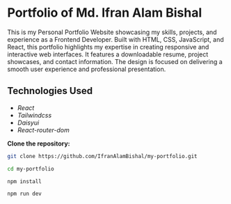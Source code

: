 # Portfolio of Md. Ifran Alam Bishal

This is my Personal Portfolio Website showcasing my skills, projects, and experience as a Frontend Developer. Built with HTML, CSS, JavaScript, and React, this portfolio highlights my expertise in creating responsive and interactive web interfaces. It features a downloadable resume, project showcases, and contact information. The design is focused on delivering a smooth user experience and professional presentation.

## Technologies Used

- *React*
- *Tailwindcss*
- *Daisyui*
- *React-router-dom*


**Clone the repository:**
   ```bash
   git clone https://github.com/IfranAlamBishal/my-portfolio.git
   ```
   ```bash
   cd my-portfolio
   ```
   ```bash
   npm install
   ```
   ```bash
   npm run dev
   ```

